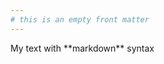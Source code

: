 ```yaml
---
# this is an empty front matter
---
```

<div markdown="1">
   My text with **markdown** syntax
</div>
